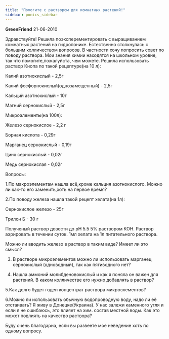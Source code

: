 ```yaml
---
title: "Помогите с раствором для комнатных растений!"
sidebar: ponics_sidebar
---
```


**GreenFriend** 21-06-2010

Здравствуйте! Решила поэксперементировать с выращиванием комнатных растений на гидропонике. Естественно столкнулась с большим колличеством вопросов. В частности хочу попросить совет по поводу раствора. Мои знания химии находятся на школьном уровне, так что помогите,пожалуйста, чем можете. Решила использовать раствор Кнопа по такой рецептуре(на 10 л): 

Калий азотнокислый - 2,5г

Калий фосфорнокислый(однозамещенный) - 2,5г

Кальций азотнокислый - 10г

Магний сернокислый - 2,5г

Микроэлементы(на 100л):

Железо сернокислое - 2,2 г

Борная кислота - 0,29г

Марганец сернокислый - 0,19г

Цинк сернокислый - 0,02г

Медь сернокислая - 0,02г

Вопросы:

1.По макроэлементам нашла всё,кроме кальция азотнокислого. Можно ли как-то его заменить,хоть на первое время?

2.По поводу железа нашла такой рецепт хелата(на 1л): 

Сернокислое железо - 25г

Трилон Б - 30 г

Полученый раствор довести до рН 5.5 5% раствором КОН. Раствор аэрировать в течении суток. 1мл хелата на 1л питательного раствора.

Можно ли вводить железо в раствор в таким виде? Имеет ли это смысл?

3. В растворе микроэлементов можно ли использовать марганец сернокислый (одноводный), так как пятиводного нет?

4. Нашла аммоний молибденовокислый и как я поняла он важен для растений. В каком колличестве его нужно добавлять в раствор?

5.Как долго будет годен концентрат раствора микроэлементов?

6.Можно ли использовать обычную водопроводную воду, надо ли её отстаивать? Я живу в Донецке(Украина). У нас залежи каменного угля и если я не ошибаюсь, это влияет на хим. состав местной воды. Как это может повлиять на качество раствора? 

Буду очень благодарна, если вы развеете мое неведение хоть по одному вопросу.


